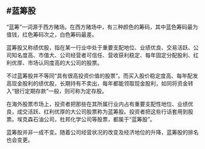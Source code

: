 #蓝筹股
---
“蓝筹”一词源于西方赌场。在西方赌场中，有三种颜色的筹码，其中蓝色筹码最为值钱，红色筹码次之，白色筹码最差。

蓝筹股又称绩优股，指在某一行业中处于重要支配地位、业绩优良、交易活跃、公司知名度高、市值大、公司经营者可信任、营收获利稳定、每年固定分配股利、红利优厚、市场认同度高的大公司的股票。

不过蓝筹股并不等同“具有很高投资价值的股票”。而买入股价稳定度高、每年配发高现金股利的绩优股，长期持有不卖出，每年都能领取现金股利，如同将资金转入“银行定期存款”一般，则可称为定存股。

在海外股票市场上，投资者把那些在其所属行业内占有重要支配性地位、业绩优良，成交活跃、红利优厚的大公司股票称为蓝筹股。投资者把这些行话套用到股票。埃克森石油公司，杜邦化学公司等股票，都属于“蓝筹股”。

蓝筹股并非一成不变。随着公司经营状况的改变及经济地位的升降，蓝筹股的排名也会变更。
